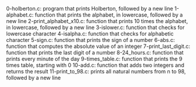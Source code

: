 0-holberton.c: program that prints Holberton, followed by a new line
1-alphabet.c: function that prints the alphabet, in lowercase, followed by a new line
2-print_alphabet_x10.c: function that prints 10 times the alphabet, in lowercase, followed by a new line
3-islower.c: function that checks for lowercase character
4-isalpha.c: function that checks for alphabetic character
5-sign.c: function that prints the sign of a number
6-abs.c: function that computes the absolute value of an integer
7-print_last_digit.c: function that prints the last digit of a number
8-24_hours.c: function that prints every minute of the day
9-times_table.c: function that prints the 9 times table, starting with 0
10-add.c: function that adds two integers and returns the result
11-print_to_98.c: prints all natural numbers from n to 98, followed by a new line

